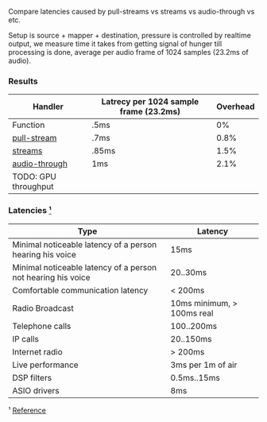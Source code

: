 Compare latencies caused by pull-streams vs streams vs audio-through vs etc.

Setup is source + mapper + destination, pressure is controlled by realtime output, we measure time it takes from getting signal of hunger till processing is done, average per audio frame of 1024 samples (23.2ms of audio).

### Results

| Handler | Latrecy per 1024 sample frame (23.2ms) | Overhead |
|---|---|---|
| Function | .5ms | 0% |
| [pull-stream](https://github.com/pull-stream/pull-stream) | .7ms | 0.8% |
| [streams](https://nodejs.org/api/stream.html) | .85ms | 1.5% |
| [audio-through](https://github.com/audiojs/audio-through) | 1ms | 2.1% |
| TODO: GPU throughput | | |

### Latencies [¹](#reference)

| Type | Latency |
|---|---|
| Minimal noticeable latency of a person hearing his voice | 15ms |
| Minimal noticeable latency of a person not hearing his voice | 20..30ms |
| Comfortable communication latency | < 200ms |
| Radio Broadcast | 10ms minimum, > 100ms real |
| Telephone calls | 100..200ms |
| IP calls | 20..150ms |
| Internet radio | > 200ms |
| Live performance | 3ms per 1m of air |
| DSP filters | 0.5ms..15ms |
| ASIO drivers | 8ms |

<span id="reference">¹</span> [Reference](https://en.wikipedia.org/wiki/Latency_(audio))
